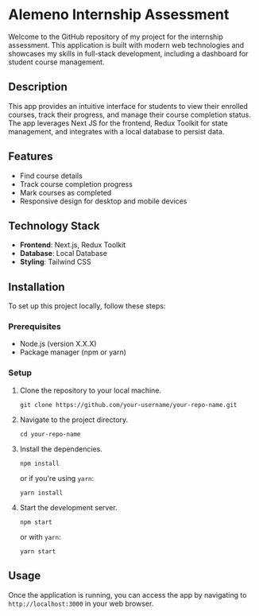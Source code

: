 # Alemeno Internship Assessment 

Welcome to the GitHub repository of my project for the internship assessment. This application is built with modern web technologies and showcases my skills in full-stack development, including a dashboard for student course management.

## Description

This  app provides an intuitive interface for students to view their enrolled courses, track their progress, and manage their course completion status. The app leverages Next JS for the frontend, Redux Toolkit for state management, and integrates with a local database to persist data.

## Features

- Find course details
- Track course completion progress
- Mark courses as completed
- Responsive design for desktop and mobile devices

## Technology Stack

- **Frontend**: Next.js, Redux Toolkit
- **Database**: Local Database
- **Styling**: Tailwind CSS 

## Installation

To set up this project locally, follow these steps:

### Prerequisites

- Node.js (version X.X.X)
- Package manager (npm or yarn)

### Setup

1. Clone the repository to your local machine.
    ```
    git clone https://github.com/your-username/your-repo-name.git
    ```
2. Navigate to the project directory.
    ```
    cd your-repo-name
    ```
3. Install the dependencies.
    ```
    npm install
    ```
   or if you're using `yarn`:
    ```
    yarn install
    ```
4. Start the development server.
    ```
    npm start
    ```
   or with `yarn`:
    ```
    yarn start
    ```

## Usage

Once the application is running, you can access the app by navigating to `http://localhost:3000` in your web browser. 

